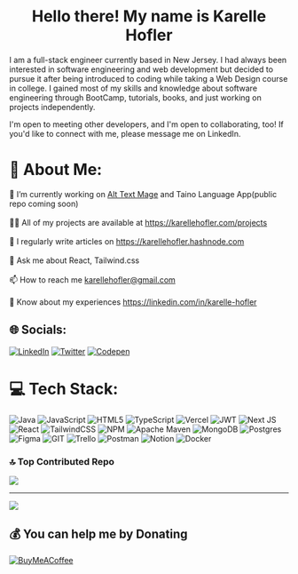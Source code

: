 <h1 align="center">Hello there! My name is Karelle Hofler</h1>

I am a full-stack engineer currently based in New Jersey. I had always been interested in software engineering and web development but decided to pursue it after being introduced to coding while taking a Web Design course in college. I gained most of my skills and knowledge about software engineering through BootCamp, tutorials, books, and just working on projects independently.

I'm open to meeting other developers, and I'm open to collaborating, too! If you'd like to connect with me, please message me on LinkedIn.

# 💫 About Me:
🔭 I’m currently working on <a href="https://alt-text-mage.com">Alt Text Mage</a> and Taino Language App(public repo coming soon)<br><br>👨‍💻 All of my projects are available at https://karellehofler.com/projects<br><br>📝 I regularly write articles on https://karellehofler.hashnode.com<br><br>💬 Ask me about React, Tailwind.css<br><br>📫 How to reach me karellehofler@gmail.com<br><br>📄 Know about my experiences https://linkedin.com/in/karelle-hofler


## 🌐 Socials:
[![LinkedIn](https://img.shields.io/badge/LinkedIn-%230077B5.svg?logo=linkedin&logoColor=white)](https://linkedin.com/in/karelle-hofler) [![Twitter](https://img.shields.io/badge/Twitter-%231DA1F2.svg?logo=Twitter&logoColor=white)](https://twitter.com/itskarelleh) [![Codepen](https://img.shields.io/badge/Codepen-000000?style=for-the-badge&logo=codepen&logoColor=white)](https://codepen.io/itskarelleh) 

# 💻 Tech Stack:
![Java](https://img.shields.io/badge/java-%23ED8B00.svg?style=flat&logo=java&logoColor=white) ![JavaScript](https://img.shields.io/badge/javascript-%23323330.svg?style=flat&logo=javascript&logoColor=%23F7DF1E) ![HTML5](https://img.shields.io/badge/html5-%23E34F26.svg?style=flat&logo=html5&logoColor=white) ![TypeScript](https://img.shields.io/badge/typescript-%23007ACC.svg?style=flat&logo=typescript&logoColor=white) ![Vercel](https://img.shields.io/badge/vercel-%23000000.svg?style=flat&logo=vercel&logoColor=white) ![JWT](https://img.shields.io/badge/JWT-black?style=flat&logo=JSON%20web%20tokens) ![Next JS](https://img.shields.io/badge/Next-black?style=flat&logo=next.js&logoColor=white) ![React](https://img.shields.io/badge/react-%2320232a.svg?style=flat&logo=react&logoColor=%2361DAFB) ![TailwindCSS](https://img.shields.io/badge/tailwindcss-%2338B2AC.svg?style=flat&logo=tailwind-css&logoColor=white) ![NPM](https://img.shields.io/badge/NPM-%23000000.svg?style=flat&logo=npm&logoColor=white) ![Apache Maven](https://img.shields.io/badge/Apache%20Maven-C71A36?style=flat&logo=Apache%20Maven&logoColor=white) ![MongoDB](https://img.shields.io/badge/MongoDB-%234ea94b.svg?style=flat&logo=mongodb&logoColor=white) ![Postgres](https://img.shields.io/badge/postgres-%23316192.svg?style=flat&logo=postgresql&logoColor=white) 	![Figma](https://img.shields.io/badge/figma-%23F24E1E.svg?style=flat&logo=figma&logoColor=white) ![GIT](https://img.shields.io/badge/Git-fc6d26?style=flat&logo=git&logoColor=white) ![Trello](https://img.shields.io/badge/Trello-%23026AA7.svg?style=flat&logo=Trello&logoColor=white) ![Postman](https://img.shields.io/badge/Postman-FF6C37?style=flat&logo=postman&logoColor=white) ![Notion](https://img.shields.io/badge/Notion-%23000000.svg?style=flat&logo=notion&logoColor=white) ![Docker](https://img.shields.io/badge/docker-%230db7ed.svg?style=flat&logo=docker&logoColor=white)

### 🔝 Top Contributed Repo
![](https://github-contributor-stats.vercel.app/api?username=karellehofler&limit=5&theme=dark&combine_all_yearly_contributions=true)

---
[![](https://visitcount.itsvg.in/api?id=karellehofler&icon=1&color=11)](https://visitcount.itsvg.in)

  ## 💰 You can help me by Donating
  [![BuyMeACoffee](https://img.shields.io/badge/Buy%20Me%20a%20Coffee-ffdd00?style=for-the-badge&logo=buy-me-a-coffee&logoColor=black)](https://buymeacoffee.com/itskarelleh) 

  
<!-- Proudly created with GPRM ( https://gprm.itsvg.in ) -->
